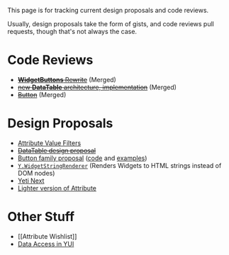 This page is for tracking current design proposals and code reviews.

Usually, design proposals take the form of gists, and code reviews pull requests, though that's not always the case.

Code Reviews
============

* <strike>[**WidgetButtons** Rewrite](https://github.com/yui/yui3/pull/82)</strike> (Merged)
* <strike>[new **DataTable** architecture, implementation](https://github.com/yui/yui3/pull/63)</strike> (Merged)
* <strike>[Button](https://github.com/yui/yui3/pull/61)</strike> (Merged)

Design Proposals
================

* [Attribute Value Filters](https://gist.github.com/2025242)
* <del>[DataTable design proposal](https://gist.github.com/1356355)</del>
* [Button family proposal](https://gist.github.com/1389403) ([code](https://github.com/derek/yui3-1/tree/master/src/button) and [examples](http://derek.io/~/yui/yui3/src/button/tests/manual/index.html))
* [`Y.WidgetStringRenderer`](https://gist.github.com/1386836) (Renders Widgets to HTML strings instead of DOM nodes)
* [Yeti Next](https://github.com/yui/yeti/wiki/Yeti-Next)
* [Lighter version of Attribute](http://yuilibrary.com/projects/yui3/ticket/2530190)

Other Stuff
===========

* [[Attribute Wishlist]]
* [Data Access in YUI](https://gist.github.com/0fe7ff471d8bafb57878)